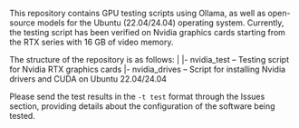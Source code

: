 This repository contains GPU testing scripts using Ollama, as well as open-source models for the Ubuntu (22.04/24.04) operating system. Currently, the testing script has been verified on Nvidia graphics cards starting from the RTX series with 16 GB of video memory.

The structure of the repository is as follows:
|
|- nvidia_test – Testing script for Nvidia RTX graphics cards
|- nvidia_drives – Script for installing Nvidia drivers and CUDA on Ubuntu 22.04/24.04

Please send the test results in the `-t test` format through the Issues section, providing details about the configuration of the software being tested.
